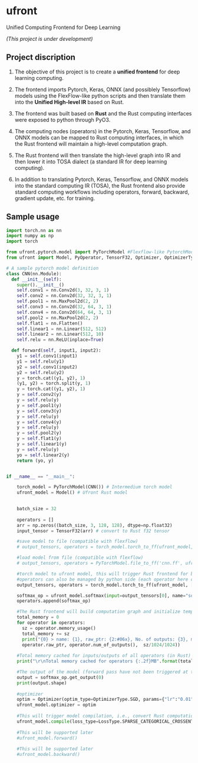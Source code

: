# ufront
Unified Computing Frontend for Deep Learning 

_(This project is under development)_


## Project discription
1. The objective of this project is to create a **unified frontend** for deep learning computing.

2. The frontend imports Pytorch, Keras, ONNX (and possiblely Tensorflow) models using the FlexFlow-like python scripts and then translate them into the **Unified High-level IR** based on Rust.

3. The frontend was built based on **Rust** and the Rust computing interfaces were exposed to python through PyO3. 

4. The computing nodes (operators) in the Pytorch, Keras, Tensorflow, and ONNX models can be mapped to Rust computing interfaces, in which the Rust frontend will maintain a high-level computation graph.

5. The Rust frontend will then translate the high-level graph into IR and then lower it into TOSA dialect (a standard IR for deep learning computing).

6. In addition to translating Pytorch, Keras, Tensorflow, and ONNX models into the standard computing IR (TOSA), the Rust frontend also provide standard computing workflows including operators, forward, backward, gradient update, etc. for training.

## Sample usage
``` Python
import torch.nn as nn
import numpy as np
import torch

from ufront.pytorch.model import PyTorchModel #Flexflow-like PytorchModel wrapper
from ufront import Model, PyOperator, TensorF32, Optimizer, OptimizerType, LossType, MetricsType #Rust frontend

# A sample pytorch model definition
class CNN(nn.Module):
  def __init__(self):
    super().__init__()
    self.conv1 = nn.Conv2d(3, 32, 3, 1)
    self.conv2 = nn.Conv2d(32, 32, 3, 1)
    self.pool1 = nn.MaxPool2d(2, 2)
    self.conv3 = nn.Conv2d(32, 64, 3, 1)
    self.conv4 = nn.Conv2d(64, 64, 3, 1)
    self.pool2 = nn.MaxPool2d(2, 2)
    self.flat1 = nn.Flatten()
    self.linear1 = nn.Linear(512, 512)
    self.linear2 = nn.Linear(512, 10)
    self.relu = nn.ReLU(inplace=True)

  def forward(self, input1, input2):
    y1 = self.conv1(input1)
    y1 = self.relu(y1)
    y2 = self.conv1(input2)
    y2 = self.relu(y2)
    y = torch.cat((y1, y2), 1)
    (y1, y2) = torch.split(y, 1) 
    y = torch.cat((y1, y2), 1)
    y = self.conv2(y)
    y = self.relu(y)
    y = self.pool1(y)
    y = self.conv3(y)
    y = self.relu(y)
    y = self.conv4(y)
    y = self.relu(y)
    y = self.pool2(y)
    y = self.flat1(y)
    y = self.linear1(y)
    y = self.relu(y)
    yo = self.linear2(y)
    return (yo, y)


if __name__ == "__main__":

    torch_model = PyTorchModel(CNN()) # Intermedium torch model
    ufront_model = Model() # Ufront Rust model

    
    batch_size = 32
    
    operators = []
    arr = np.zeros((batch_size, 3, 128, 128), dtype=np.float32)
    input_tensor = TensorF32(arr) # convert to Rust f32 tensor

    #save model to file (compatible with flexflow)
    # output_tensors, operators = torch_model.torch_to_ff(ufront_model, [input_tensor, input_tensor])

    #load model from file (compatible with flexflow)
    # output_tensors, operators = PyTorchModel.file_to_ff('cnn.ff', ufront_model, [input_tensor, input_tensor])

    #torch model to ufront model, this will trigger Rust frontend for building computation graph
    #operators can also be managed by python side (each operator here corresponding to an operator in the Rust computation graph)
    output_tensors, operators = torch_model.torch_to_ff(ufront_model, [input_tensor, input_tensor])

    softmax_op = ufront_model.softmax(input=output_tensors[0], name="softmax")
    operators.append(softmax_op)

    #The Rust frontend will build computation graph and initialize temporary inputs and outputs for each operator
    total_memory = 0
    for operator in operators:
      sz = operator.memory_usage()
      total_memory += sz
      print("{0} > name: {1}, raw_ptr: {2:#06x}, No. of outputs: {3}, memory used:{4:.5f}MB".format(operator.op_type, operator.params['name'], 
      operator.raw_ptr, operator.num_of_outputs(),  sz/1024/1024))
    
    #Total memory cached for inputs/outputs of all operators (in Rust)
    print("\r\nTotal memory cached for operators {:.2f}MB".format(total_memory/1024/1024))

    #The output of the model (forward pass have not been triggered at the moment!)
    output = softmax_op.get_output(0)
    print(output.shape)
    
    #optimizer
    optim = Optimizer(optim_type=OptimizerType.SGD, params={"lr":"0.01", "momentum":"0", "nesterov":"False", "weight_decay":"0"})
    ufront_model.optimizer = optim
    
    #This will trigger model compilation, i.e., convert Rust computation graph to a unified high-level IR and lower it to TOSA IR
    ufront_model.compile(loss_type=LossType.SPARSE_CATEGORICAL_CROSSENTROPY, metrics=[MetricsType.ACCURACY, MetricsType.SPARSE_CATEGORICAL_CROSSENTROPY])
    
    #This will be supported later
    #ufront_model.forward()
    
    #This will be supported later
    #ufront_model.backward()
```

